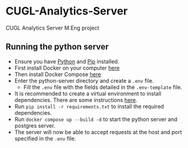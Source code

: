 # CUGL-Analytics-Server
CUGL Analytics Server M.Eng project

## Running the python server

* Ensure you have [Python](https://www.python.org/downloads/) and [Pip](https://pip.pypa.io/en/stable/installation/) installed. 
* First install Docker on your computer [here](https://docs.docker.com/engine/install/)
* Then install Docker Compose [here](https://docs.docker.com/compose/install/)
* Enter the python-server directory and create a `.env` file.
  * Fill the `.env` file with the fields detailed in the `.env-template` file.
* It is recommended to create a virtual environment to install dependencies. There are some instructions [here](https://www.arch.jhu.edu/python-virtual-environments/).
* Run `pip install -r requirements.txt` to install the required dependencies.
* Run `docker compose up --build -d` to start the python server and postgres server.
* The server will now be able to accept requests at the host and port specified in the `.env` file.
